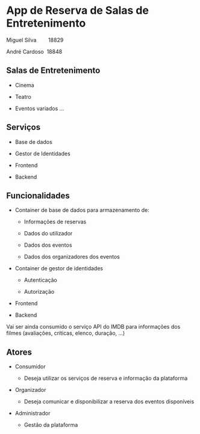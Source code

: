 # App de Reserva de Salas de Entretenimento

Miguel Silva        18829

André Cardoso  18848

## Salas de Entretenimento

- Cinema

- Teatro

- Eventos variados …

## Serviços

- Base de dados

- Gestor de Identidades

- Frontend

- Backend

## Funcionalidades

- Container de base de dados para armazenamento de:
  
  - Informações de reservas
  
  - Dados do utilizador
  
  - Dados dos eventos
  
  - Dados dos organizadores dos eventos

- Container de gestor de identidades
  
  - Autenticação
  
  - Autorização

- Frontend

- Backend

Vai ser ainda consumido o serviço API do IMDB para informações dos filmes (avaliações, críticas, elenco, duração, …)

## Atores

- Consumidor
  
  - Deseja utilizar os serviços de reserva e informação da plataforma

- Organizador
  
  - Deseja comunicar e disponibilizar a reserva dos eventos disponíveis

- Administrador
  
  - Gestão da plataforma

